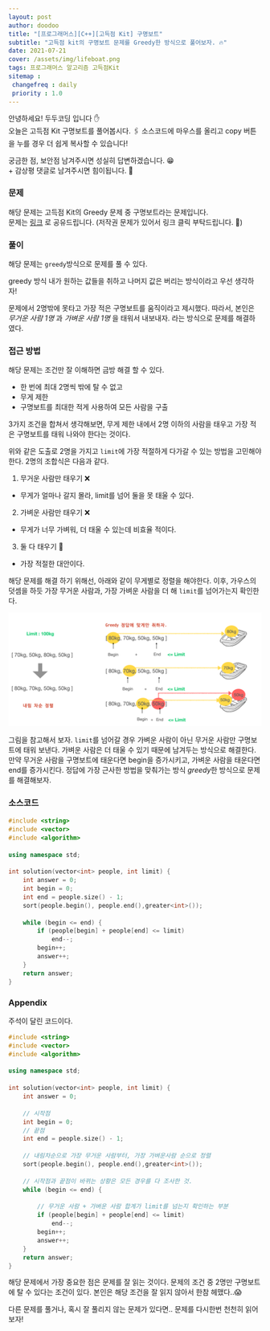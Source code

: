 ```yaml
---
layout: post
author: doodoo
title: "[프로그래머스][C++][고득점 Kit] 구명보트"
subtitle: "고득점 kit의 구명보트 문제를 Greedy한 방식으로 풀어보자. 🔥"
date: 2021-07-21
cover: /assets/img/lifeboat.png
tags: 프로그래머스 알고리즘 고득점Kit
sitemap :
 changefreq : daily
 priority : 1.0
---
```

안녕하세요! <span class="doodoo">두두코딩</span> 입니다 ✋ <br>
오늘은 고득점 Kit 구명보트를 풀어봅시다.
🖇 소스코드에 마우스를 올리고 <span class="tip">copy</span> 버튼을 누를 경우 더 쉽게 복사할 수 있습니다!

궁금한 점, 보안점 남겨주시면 성실히 답변하겠습니다. 😁 <br>
\+ 감상평 댓글로 남겨주시면 힘이됩니다. 🙇

### 문제
해당 문제는 고득점 Kit의 Greedy 문제 중 구명보트라는 문제입니다. <br>
문제는 [링크](https://programmers.co.kr/learn/courses/30/lessons/42885) 로 공유드립니다. (저작권 문제가 있어서 링크 클릭 부탁드립니다. 🙇)

### 풀이
해당 문제는 `greedy`방식으로 문제를 풀 수 있다.

<span class="tip">greedy 방식</span> 내가 원하는 값들을 취하고 나머지 값은 버리는 방식이라고 우선 생각하자!

문제에서 2명밖에 못타고 가장 적은 구명보트를 움직이라고 제시했다. 따라서, 본인은 *무거운 사람 1명* 과 *가벼운 사람 1명* 을 태워서 내보내자. 라는 방식으로 문제를 해결하였다.

### 접근 방법
해당 문제는 조건만 잘 이해하면 금방 해결 할 수 있다.

- 한 번에 최대 2명씩 밖에 탈 수 없고
- 무게 제한
- 구명보트를 최대한 적게 사용하여 모든 사람을 구출

3가지 조건을 합쳐서 생각해보면, 무게 제한 내에서 2명 이하의 사람을 태우고 가장 적은 구명보트를 태워 나와야 한다는 것이다.

위와 같은 도출로 2명을 가지고 `limit`에 가장 적절하게 다가갈 수 있는 방법을 고민해야한다. 2명의 조합식은 다음과 같다.

1. 무거운 사람만 태우기 ❌
  - 무게가 얼마나 갈지 몰라, limit를 넘어 둘을 못 태울 수 있다.

2. 가벼운 사람만 태우기 ❌
  - 무게가 너무 가벼워, 더 태울 수 있는데 비효율 적이다.

3. 둘 다 태우기 🔵
  - 가장 적절한 대안이다.

해당 문제를 해결 하기 위해선, 아래와 같이 무게별로 정렬을 해야한다. 이후, 가우스의 덧셈을 하듯 가장 무거운 사람과, 가장 가벼운 사람을 더 해 `limit`를 넘어가는지 확인한다.

![lifeboat](/assets/img/lifeboat.png)

그림을 참고해서 보자. `limit`를 넘어갈 경우 가벼운 사람이 아닌 무거운 사람만 구명보트에 태워 보낸다. 가벼운 사람은 더 태울 수 있기 때문에 남겨두는 방식으로 해결한다. 만약 무거운 사람을 구명보트에 태운다면 begin을 증가시키고, 가벼운 사람을 태운다면 end를 증가시킨다. 정답에 가장 근사한 방법을 맞춰가는 방식 *greedy*한 방식으로 문제를 해결해보자.

### 소스코드
```cpp
#include <string>
#include <vector>
#include <algorithm>

using namespace std;

int solution(vector<int> people, int limit) {
    int answer = 0;
    int begin = 0;
    int end = people.size() - 1;
    sort(people.begin(), people.end(),greater<int>());

    while (begin <= end) {
        if (people[begin] + people[end] <= limit)
            end--;
        begin++;
        answer++;
    }
    return answer;
}
```

### Appendix
주석이 달린 코드이다.

```cpp
#include <string>
#include <vector>
#include <algorithm>

using namespace std;

int solution(vector<int> people, int limit) {
    int answer = 0;

    // 시작점
    int begin = 0;
    // 끝점
    int end = people.size() - 1;

    // 내림차순으로 가장 무거운 사람부터, 가장 가벼운사람 순으로 정렬
    sort(people.begin(), people.end(),greater<int>());

    // 시작점과 끝점이 바뀌는 상황은 모든 경우를 다 조사한 것.
    while (begin <= end) {

        // 무거운 사람 + 가벼운 사람 합계가 limit를 넘는지 확인하는 부분
        if (people[begin] + people[end] <= limit)
            end--;
        begin++;
        answer++;
    }
    return answer;
}
```

해당 문제에서 가장 중요한 점은 <span class="tip">문제를 잘 읽는 것</span>이다. 문제의 조건 중 2명만 구명보트에 탈 수 있다는 조건이 있다. 본인은 해당 조건을 잘 읽지 않아서 한참 헤맸다..😱

다른 문제를 풀거나, 혹시 잘 풀리지 않는 문제가 있다면.. 문제를 다시한번 천천히 읽어보자!
